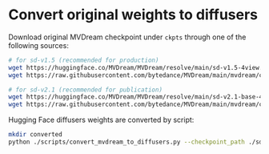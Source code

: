 # Convert original weights to diffusers

Download original MVDream checkpoint under `ckpts` through one of the following sources:

```bash
# for sd-v1.5 (recommended for production)
wget https://huggingface.co/MVDream/MVDream/resolve/main/sd-v1.5-4view.pt .
wget https://raw.githubusercontent.com/bytedance/MVDream/main/mvdream/configs/sd-v1.yaml .

# for sd-v2.1 (recommended for publication)
wget https://huggingface.co/MVDream/MVDream/resolve/main/sd-v2.1-base-4view.pt .
wget https://raw.githubusercontent.com/bytedance/MVDream/main/mvdream/configs/sd-v2-base.yaml .
```

Hugging Face diffusers weights are converted by script:
```bash
mkdir converted
python ./scripts/convert_mvdream_to_diffusers.py --checkpoint_path ./sd-v1.5-4view.pt --dump_path ./converted --original_config_file ./sd-v1.yaml
```
